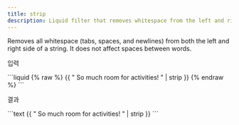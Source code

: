 ```yaml
---
title: strip
description: Liquid filter that removes whitespace from the left and right sides of a string.
---
```


Removes all whitespace (tabs, spaces, and newlines) from both the left and right side of a string. It does not affect spaces between words.

<p class="code-label">입력</p>
```liquid
{% raw %}
{{ "          So much room for activities!          " | strip }}
{% endraw %}
```

<p class="code-label">결과</p>
```text
{{ "          So much room for activities!          " | strip }}
```

